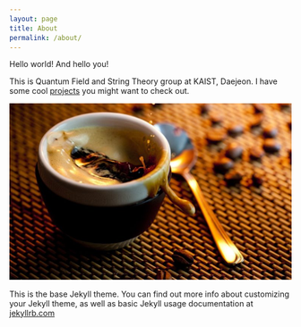 ```yaml
---
layout: page
title: About
permalink: /about/
---
```


Hello world! And hello you!

This is Quantum Field and String Theory group at KAIST, Daejeon.
I have some cool [projects](/projects) you might want to check out.

![Coffee cup](/images/coffee.jpg)

This is the base Jekyll theme. You can find out more info about customizing your Jekyll theme, as well as basic Jekyll usage documentation at [jekyllrb.com](https://jekyllrb.com/)
